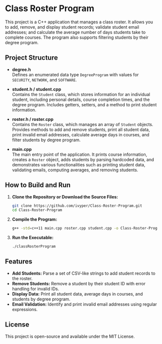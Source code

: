# Class Roster Program

This project is a C++ application that manages a class roster. It allows you to add, remove, and display student records; validate student email addresses; and calculate the average number of days students take to complete courses. The program also supports filtering students by their degree program.

## Project Structure

- **degree.h**  
  Defines an enumerated data type `DegreeProgram` with values for `SECURITY`, `NETWORK`, and `SOFTWARE`.

- **student.h / student.cpp**  
  Contains the `Student` class, which stores information for an individual student, including personal details, course completion times, and the degree program. Includes getters, setters, and a method to print student information.

- **roster.h / roster.cpp**  
  Contains the `Roster` class, which manages an array of `Student` objects. Provides methods to add and remove students, print all student data, print invalid email addresses, calculate average days in courses, and filter students by degree program.

- **main.cpp**  
  The main entry point of the application. It prints course information, creates a `Roster` object, adds students by parsing hardcoded data, and demonstrates various functionalities such as printing student data, validating emails, computing averages, and removing students.

## How to Build and Run

1. **Clone the Repository or Download the Source Files:**

   ```bash
   git clone https://github.com/ivyper/Class-Roster-Program.git
   cd Class-Roster-Program

2. **Compile the Program:**

    ```bash
    g++ -std=c++11 main.cpp roster.cpp student.cpp -o Class-Roster-Program

3. **Run the Executable:**

    ```bash
    ./classRosterProgram

## Features

- **Add Students:** Parse a set of CSV-like strings to add student records to the roster.
- **Remove Students:** Remove a student by their student ID with error handling for invalid IDs.
- **Display Data:** Print all student data, average days in courses, and students by degree program.
- **Email Validation:** Identify and print invalid email addresses using regular expressions.

## License

This project is open-source and available under the MIT License.
